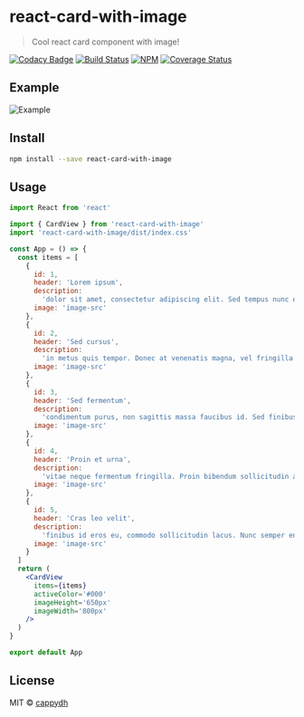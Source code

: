 # react-card-with-image

> Cool react card component with image!

[![Codacy Badge](https://api.codacy.com/project/badge/Grade/4445ab73813d4bfaaadf429a5d283c1d)](https://app.codacy.com/manual/cappydh/react-card-with-image?utm_source=github.com&utm_medium=referral&utm_content=cappydh/react-card-with-image&utm_campaign=Badge_Grade_Dashboard)
[![Build Status](https://travis-ci.org/cappydh/react-card-with-image.svg?branch=master)](https://travis-ci.org/cappydh/react-card-with-image)
[![NPM](https://img.shields.io/npm/v/react-card-with-image.svg)](https://www.npmjs.com/package/react-card-with-image)
[![Coverage Status](https://coveralls.io/repos/github/cappydh/react-card-with-image/badge.svg?branch=master)](https://coveralls.io/github/cappydh/react-card-with-image?branch=master)

## Example

![Example](example/2020-08-24_22-03-39.gif)

## Install

```bash
npm install --save react-card-with-image
```

## Usage

```jsx
import React from 'react'

import { CardView } from 'react-card-with-image'
import 'react-card-with-image/dist/index.css'

const App = () => {
  const items = [
    {
      id: 1,
      header: 'Lorem ipsum',
      description:
        'dolor sit amet, consectetur adipiscing elit. Sed tempus nunc et tincidunt lobortis. Aliquam placerat, justo sit amet mattis molestie, ipsum nisi congue turpis, in imperdiet nisi nisl sit amet arcu. Donec euismod eu ante quis elementum. Maecenas commodo erat',
      image: 'image-src'
    },
    {
      id: 2,
      header: 'Sed cursus',
      description:
        'in metus quis tempor. Donec at venenatis magna, vel fringilla dui. Curabitur id gravida ipsum. Donec at mollis massa. Nullam metus elit, pret',
      image: 'image-src'
    },
    {
      id: 3,
      header: 'Sed fermentum',
      description:
        'condimentum purus, non sagittis massa faucibus id. Sed finibus convallis lectus eu fringilla. Proin lacinia sem vitae nunc consectetur, a faucibus orci ultricie',
      image: 'image-src'
    },
    {
      id: 4,
      header: 'Proin et urna',
      description:
        'vitae neque fermentum fringilla. Proin bibendum sollicitudin aliquet. Fusce id magna aliquam, pulvinar metus vitae, bibendum felis.',
      image: 'image-src'
    },
    {
      id: 5,
      header: 'Cras leo velit',
      description:
        'finibus id eros eu, commodo sollicitudin lacus. Nunc semper enim nec est viverra, at pharetra orci lobortis. Nulla facilisi. Sed non lectus nunc.',
      image: 'image-src'
    }
  ]
  return (
    <CardView
      items={items}
      activeColor='#000'
      imageHeight='650px'
      imageWidth='800px'
    />
  )
}

export default App
```

## License

MIT © [cappydh](https://github.com/cappydh)
